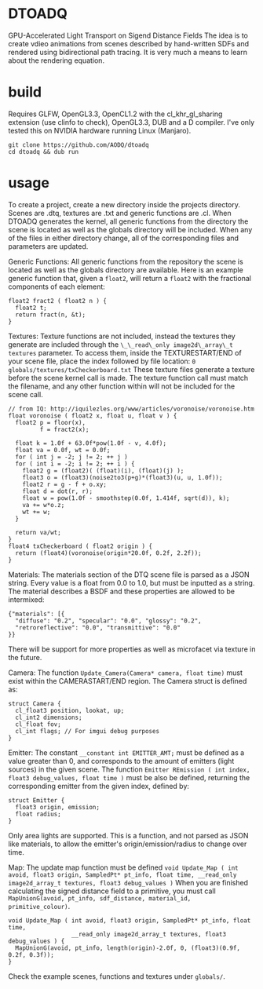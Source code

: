 # DTOADQ
GPU-Accelerated Light Transport on Sigend Distance Fields
The idea is to create vdieo animations from scenes described by hand-written
SDFs and rendered using bidirectional path tracing. It is very much a means to
learn about the rendering equation.


# build
  Requires GLFW, OpenGL3.3, OpenCL1.2 with the cl\_khr\_gl\_sharing extension
    (use clinfo to check), OpenGL3.3, DUB and a D compiler.
  I've only tested this on NVIDIA hardware running Linux (Manjaro).

```
git clone https://github.com/AODQ/dtoadq
cd dtoadq && dub run
```

# usage
To create a project, create a new directory inside the projects directory.
  Scenes are .dtq, textures are .txt and generic functions are .cl. When DTOADQ
  generates the kernel, all generic functions from the directory the scene is
  located as well as the globals directory will be included. When any of the
  files in either directory change, all of the corresponding files and
  parameters are updated.

Generic Functions: All generic functions from the repository the scene is
  located as well as the globals directory are available. Here is an example
  generic function that, given a `float2`, will return a `float2` with the
fractional components of each element:
```
float2 fract2 ( float2 n ) {
  float2 t;
  return fract(n, &t);
}
```

Textures: Texture functions are not included, instead the textures they
  generate are included through the `\_\_read\_only image2d\_array\_t textures`
  parameter. To access them, inside the TEXTURESTART/END of your scene file,
  place the index followed by file location:
    `0 globals/textures/txCheckerboard.txt`
  These texture files generate a texture before the scene kernel call is made.
  The texture function call must match the filename, and any other function
    within will not be included for the scene call.
```
// from IQ: http://iquilezles.org/www/articles/voronoise/voronoise.htm
float voronoise ( float2 x, float u, float v ) {
  float2 p = floor(x),
         f = fract2(x);

  float k = 1.0f + 63.0f*pow(1.0f - v, 4.0f);
  float va = 0.0f, wt = 0.0f;
  for ( int j = -2; j != 2; ++ j )
  for ( int i = -2; i != 2; ++ i ) {
    float2 g = (float2)( (float)(i), (float)(j) );
    float3 o = (float3)(noise2to3(p+g)*(float3)(u, u, 1.0f));
    float2 r = g - f + o.xy;
    float d = dot(r, r);
    float w = pow(1.0f - smoothstep(0.0f, 1.414f, sqrt(d)), k);
    va += w*o.z;
    wt += w;
  }

  return va/wt;
}
float4 txCheckerboard ( float2 origin ) {
  return (float4)(voronoise(origin*20.0f, 0.2f, 2.2f));
}
```

Materials: The materials section of the DTQ scene file is parsed as a JSON
  string. Every value is a float from 0.0 to 1.0, but must be inputted as a
  string. The material describes a BSDF and these properties are allowed to be
  intermixed:
```
{"materials": [{
  "diffuse": "0.2", "specular": "0.0", "glossy": "0.2",
  "retroreflective": "0.0", "transmittive": "0.0"
}}
```
There will be support for more properties as well as microfacet via texture in the future.

Camera: The function `Update_Camera(Camera* camera, float time)` must exist
  within the CAMERASTART/END region. The Camera struct is defined as:
```
struct Camera {
  cl_float3 position, lookat, up;
  cl_int2 dimensions;
  cl_float fov;
  cl_int flags; // For imgui debug purposes
}
```


Emitter: The constant `__constant int EMITTER_AMT;` must be defined as a value
  greater than 0, and corresponds to the amount of emitters (light sources) in
  the given scene. The function `Emitter REmission ( int index, float3
  debug_values, float time )` must be also be defined, returning the
  corresponding emitter from the given index, defined by:
```
struct Emitter {
  float3 origin, emission;
  float radius;
}
```
Only area lights are supported. This is a function, and not parsed as JSON like
  materials, to allow the emitter's origin/emission/radius to change over time.

Map: The update map function must be defined
 `void Update_Map ( int avoid, float3 origin, SampledPt* pt_info, float time,
                   __read_only image2d_array_t textures, float3 debug_values )`
  When you are finished calculating the signed distance field to a primitive,
   you must call
   `MapUnionG(avoid, pt_info, sdf_distance, material_id, primitive_colour)`.
```
void Update_Map ( int avoid, float3 origin, SampledPt* pt_info, float time,
                  __read_only image2d_array_t textures, float3 debug_values ) {
  MapUnionG(avoid, pt_info, length(origin)-2.0f, 0, (float3)(0.9f, 0.2f, 0.3f));
}
```

Check the example scenes, functions and textures under `globals/`.
